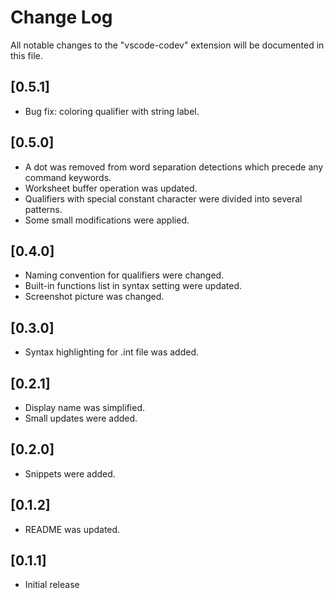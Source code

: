 # Change Log

All notable changes to the "vscode-codev" extension will be documented in this file.

## [0.5.1]
- Bug fix: coloring qualifier with string label.
## [0.5.0]
- A dot was removed from word separation detections which precede any command keywords.
- Worksheet buffer operation was updated.
- Qualifiers with special constant character were divided into several patterns.
- Some small modifications were applied.

## [0.4.0]
- Naming convention for qualifiers were changed.
- Built-in functions list in syntax setting were updated.
- Screenshot picture was changed.
## [0.3.0]
- Syntax highlighting for .int file was added.

## [0.2.1]
- Display name was simplified.
- Small updates were added.

## [0.2.0]
- Snippets were added.

## [0.1.2]
- README was updated.

## [0.1.1]
- Initial release
